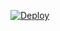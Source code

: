 
[![Deploy](https://www.herokucdn.com/deploy/button.svg)](https://heroku.com/deploy?template=https://github.com/Srujan12-hi/Youtube-Downloader-Bot/tree/master)
